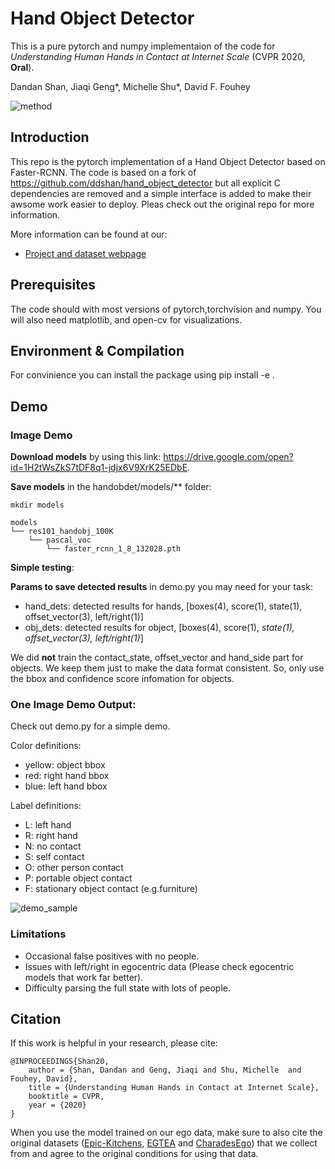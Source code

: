 # Hand Object Detector 
This is a pure pytorch and numpy implementaion of the code for *Understanding Human Hands in Contact at Internet Scale* (CVPR 2020, **Oral**).

Dandan Shan, Jiaqi Geng*, Michelle Shu*, David F. Fouhey

![method](assets/method.png)



## Introduction

This repo is the pytorch implementation of a Hand Object Detector based on Faster-RCNN. The code is based on a fork of https://github.com/ddshan/hand_object_detector but all explicit C dependencies are removed and a simple interface is added to make their awsome work easier to deploy. Pleas check out the original repo for more information.

More information can be found at our:

* [Project and dataset webpage](http://fouheylab.eecs.umich.edu/~dandans/projects/100DOH/)


## Prerequisites

The code should with most versions of pytorch,torchvision and numpy. You will also need matplotlib, and open-cv for visualizations.


## Environment & Compilation

For convinience you can install the package using pip install -e .

## Demo

### Image Demo

**Download models** by using this link: https://drive.google.com/open?id=1H2tWsZkS7tDF8q1-jdjx6V9XrK25EDbE.


**Save models** in the handobdet/models/** folder:
```
mkdir models

models
└── res101_handobj_100K
    └── pascal_voc
        └── faster_rcnn_1_8_132028.pth
```



**Simple testing**: 



**Params to save detected results** in demo.py you may need for your task:
* hand_dets: detected results for hands, [boxes(4), score(1), state(1), offset_vector(3), left/right(1)]
* obj_dets: detected results for object, [boxes(4), score(1), <em>state(1), offset_vector(3), left/right(1)</em>]

We did **not** train the contact_state, offset_vector and hand_side part for objects. We keep them just to make the data format consistent. So, only use the bbox and confidence score infomation for objects.  




### One Image Demo Output:

Check out demo.py for a simple demo.

Color definitions:
* yellow: object bbox
* red: right hand bbox
* blue: left hand bbox

Label definitions:
* L: left hand
* R: right hand
* N: no contact
* S: self contact
* O: other person contact
* P: portable object contact
* F: stationary object contact (e.g.furniture)


![demo_sample](assets/boardgame_848_sU8S98MT1Mo_00013957.png)


### Limitations
- Occasional false positives with no people.
- Issues with left/right in egocentric data (Please check egocentric models that work far better).
- Difficulty parsing the full state with lots of people.

<!-- ## Acknowledgment

xxx -->

## Citation

If this work is helpful in your research, please cite:
```
@INPROCEEDINGS{Shan20, 
    author = {Shan, Dandan and Geng, Jiaqi and Shu, Michelle  and Fouhey, David},
    title = {Understanding Human Hands in Contact at Internet Scale},
    booktitle = CVPR, 
    year = {2020} 
}
```
When you use the model trained on our ego data, make sure to also cite the original datasets ([Epic-Kitchens](https://epic-kitchens.github.io/2018), [EGTEA](http://cbs.ic.gatech.edu/fpv/) and [CharadesEgo](https://prior.allenai.org/projects/charades-ego)) that we collect from and agree to the original conditions for using that data.
